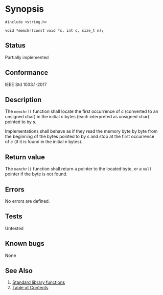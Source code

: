 # Synopsis 
`#include <string.h>`</br>

`void *memchr(const void *s, int c, size_t n);`</br>

## Status
Partially implemented
## Conformance
IEEE Std 1003.1-2017
## Description


The `memchr()` function shall locate the first occurrence of _c_ (converted to an unsigned char) in the initial
_n_ bytes (each interpreted as unsigned char) pointed to by s.

Implementations shall behave as if they read the memory byte by byte from the beginning of the bytes pointed to by s and
stop at the first occurrence of _c_ (if it is found in the initial n bytes).


## Return value


The `memchr()` function shall return a pointer to the located byte, or a `null` pointer if the byte is not found.


## Errors


No errors are defined.




## Tests

Untested

## Known bugs

None

## See Also 
1. [Standard library functions](../README.md)
2. [Table of Contents](../../../README.md)
